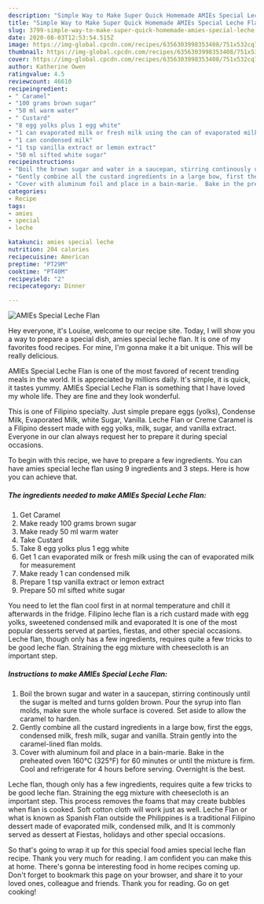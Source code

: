 ```yaml
---
description: "Simple Way to Make Super Quick Homemade AMIEs Special Leche Flan"
title: "Simple Way to Make Super Quick Homemade AMIEs Special Leche Flan"
slug: 3799-simple-way-to-make-super-quick-homemade-amies-special-leche-flan
date: 2020-08-03T12:53:54.515Z
image: https://img-global.cpcdn.com/recipes/6356303998353408/751x532cq70/amies-special-leche-flan-recipe-main-photo.jpg
thumbnail: https://img-global.cpcdn.com/recipes/6356303998353408/751x532cq70/amies-special-leche-flan-recipe-main-photo.jpg
cover: https://img-global.cpcdn.com/recipes/6356303998353408/751x532cq70/amies-special-leche-flan-recipe-main-photo.jpg
author: Katherine Owen
ratingvalue: 4.5
reviewcount: 46610
recipeingredient:
- " Caramel"
- "100 grams brown sugar"
- "50 ml warm water"
- " Custard"
- "8 egg yolks plus 1 egg white"
- "1 can evaporated milk or fresh milk using the can of evaporated milk for measurement"
- "1 can condensed milk"
- "1 tsp vanilla extract or lemon extract"
- "50 ml sifted white sugar"
recipeinstructions:
- "Boil the brown sugar and water in a saucepan, stirring continously until the sugar is melted and turns golden brown.  Pour the syrup into flan molds, make sure the whole surface is covered.  Set aside to allow the caramel to harden."
- "Gently combine all the custard ingredients in a large bow, first the eggs, condensed milk, fresh milk, sugar and vanilla.  Strain gently into the caramel-lined flan molds."
- "Cover with aluminum foil and place in a bain-marie.  Bake in the preheated oven 160°C (325°F) for 60 minutes or until the mixture is firm.  Cool and refrigerate for 4 hours before serving.  Overnight is the best."
categories:
- Recipe
tags:
- amies
- special
- leche

katakunci: amies special leche 
nutrition: 204 calories
recipecuisine: American
preptime: "PT29M"
cooktime: "PT40M"
recipeyield: "2"
recipecategory: Dinner

---
```



![AMIEs Special Leche Flan](https://img-global.cpcdn.com/recipes/6356303998353408/751x532cq70/amies-special-leche-flan-recipe-main-photo.jpg)

Hey everyone, it's Louise, welcome to our recipe site. Today, I will show you a way to prepare a special dish, amies special leche flan. It is one of my favorites food recipes. For mine, I'm gonna make it a bit unique. This will be really delicious.

AMIEs Special Leche Flan is one of the most favored of recent trending meals in the world. It is appreciated by millions daily. It's simple, it is quick, it tastes yummy. AMIEs Special Leche Flan is something that I have loved my whole life. They are fine and they look wonderful.

This is one of Filipino specialty. Just simple prepare eggs (yolks), Condense Milk, Evaporated Milk, white Sugar, Vanilla. Leche Flan or Creme Caramel is a Filipino dessert made with egg yolks, milk, sugar, and vanilla extract. Everyone in our clan always request her to prepare it during special occasions.


To begin with this recipe, we have to prepare a few ingredients. You can have amies special leche flan using 9 ingredients and 3 steps. Here is how you can achieve that.

<!--inarticleads1-->

##### The ingredients needed to make AMIEs Special Leche Flan:

1. Get  Caramel
1. Make ready 100 grams brown sugar
1. Make ready 50 ml warm water
1. Take  Custard
1. Take 8 egg yolks plus 1 egg white
1. Get 1 can evaporated milk or fresh milk using the can of evaporated milk for measurement
1. Make ready 1 can condensed milk
1. Prepare 1 tsp vanilla extract or lemon extract
1. Prepare 50 ml sifted white sugar


You need to let the flan cool first in at normal temperature and chill it afterwards in the fridge. Filipino leche flan is a rich custard made with egg yolks, sweetened condensed milk and evaporated It is one of the most popular desserts served at parties, fiestas, and other special occasions. Leche flan, though only has a few ingredients, requires quite a few tricks to be good leche flan. Straining the egg mixture with cheesecloth is an important step. 

<!--inarticleads2-->

##### Instructions to make AMIEs Special Leche Flan:

1. Boil the brown sugar and water in a saucepan, stirring continously until the sugar is melted and turns golden brown.  Pour the syrup into flan molds, make sure the whole surface is covered.  Set aside to allow the caramel to harden.
1. Gently combine all the custard ingredients in a large bow, first the eggs, condensed milk, fresh milk, sugar and vanilla.  Strain gently into the caramel-lined flan molds.
1. Cover with aluminum foil and place in a bain-marie.  Bake in the preheated oven 160°C (325°F) for 60 minutes or until the mixture is firm.  Cool and refrigerate for 4 hours before serving.  Overnight is the best.


Leche flan, though only has a few ingredients, requires quite a few tricks to be good leche flan. Straining the egg mixture with cheesecloth is an important step. This process removes the foams that may create bubbles when flan is cooked. Soft cotton cloth will work just as well. Leche Flan or what is known as Spanish Flan outside the Philippines is a traditional Filipino dessert made of evaporated milk, condensed milk, and It is commonly served as dessert at Fiestas, holidays and other special occasions. 

So that's going to wrap it up for this special food amies special leche flan recipe. Thank you very much for reading. I am confident you can make this at home. There's gonna be interesting food in home recipes coming up. Don't forget to bookmark this page on your browser, and share it to your loved ones, colleague and friends. Thank you for reading. Go on get cooking!
